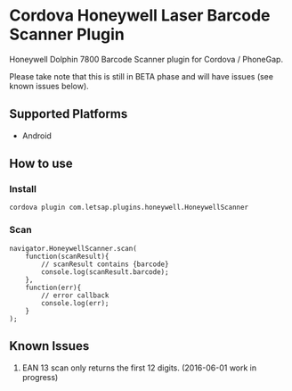 Cordova Honeywell Laser Barcode Scanner Plugin
==============

Honeywell Dolphin 7800 Barcode Scanner plugin for Cordova / PhoneGap.

Please take note that this is still in BETA phase and will have issues (see known issues below).


## Supported Platforms

- Android

## How to use

### Install

	cordova plugin com.letsap.plugins.honeywell.HoneywellScanner

### Scan

	navigator.HoneywellScanner.scan(
		function(scanResult){
			// scanResult contains {barcode}
			console.log(scanResult.barcode);
		},
		function(err){
			// error callback
			console.log(err);
		}
	);

	
## Known Issues

1. EAN 13 scan only returns the first 12 digits. (2016-06-01 work in progress)
